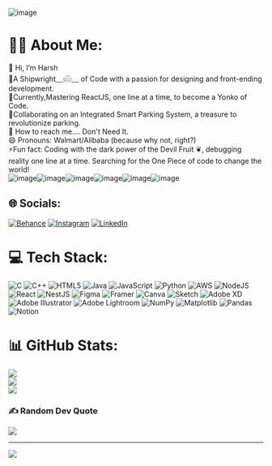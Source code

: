 ![image](https://github.com/user-attachments/assets/efabcb05-7d11-497e-8b50-acba9aed6782) <br>
# 🏴‍☠️ About Me:
👒 Hi, I’m Harsh<br>👀A Shipwright﹏𓊝﹏ of Code with a passion for designing and front-ending development.<br>🌱Currently,Mastering ReactJS, one line at a time, to become a Yonko of Code.<br>💞️Collaborating on an Integrated Smart Parking System, a treasure to revolutionize parking.<br>🧭 How to reach me.... Don't Need It.<br>😄  Pronouns: Walmart/Alibaba (because why not, right?)<br>⚡Fun fact: Coding with the dark power of the Devil Fruit ❦︎, debugging reality one line at a time. Searching for the One Piece of code to change the world!<br>![image](https://github.com/user-attachments/assets/8b7782d9-1d70-4226-8258-8ca2b8ea0d7a)![image](https://github.com/user-attachments/assets/7f3abf92-0528-4d27-86b7-48267bd6e21b)![image](https://github.com/user-attachments/assets/11b2ba14-1f49-4433-81dd-1c69b8c447f4)![image](https://github.com/user-attachments/assets/33dd7390-6830-4eda-8f61-3634615c7eff)![image](https://github.com/user-attachments/assets/9bfcc519-e99b-4542-a127-f0f88fd28d34)![image](https://github.com/user-attachments/assets/6cf47319-7ab5-4966-b62c-1464e368decf)








## 🌐 Socials:
[![Behance](https://img.shields.io/badge/Behance-1769ff?logo=behance&logoColor=white)](https://behance.net/https://www.behance.net/abhirajput31) [![Instagram](https://img.shields.io/badge/Instagram-%23E4405F.svg?logo=Instagram&logoColor=white)](https://instagram.com/https://www.instagram.com/harrsh.01/) [![LinkedIn](https://img.shields.io/badge/LinkedIn-%230077B5.svg?logo=linkedin&logoColor=white)](https://linkedin.com/in/https://in.linkedin.com/in/harsh-bhadoria-260199254) 

# 💻 Tech Stack:
![C](https://img.shields.io/badge/c-%2300599C.svg?style=for-the-badge&logo=c&logoColor=white) ![C++](https://img.shields.io/badge/c++-%2300599C.svg?style=for-the-badge&logo=c%2B%2B&logoColor=white) ![HTML5](https://img.shields.io/badge/html5-%23E34F26.svg?style=for-the-badge&logo=html5&logoColor=white) ![Java](https://img.shields.io/badge/java-%23ED8B00.svg?style=for-the-badge&logo=openjdk&logoColor=white) ![JavaScript](https://img.shields.io/badge/javascript-%23323330.svg?style=for-the-badge&logo=javascript&logoColor=%23F7DF1E) ![Python](https://img.shields.io/badge/python-3670A0?style=for-the-badge&logo=python&logoColor=ffdd54) ![AWS](https://img.shields.io/badge/AWS-%23FF9900.svg?style=for-the-badge&logo=amazon-aws&logoColor=white) ![NodeJS](https://img.shields.io/badge/node.js-6DA55F?style=for-the-badge&logo=node.js&logoColor=white) ![React](https://img.shields.io/badge/react-%2320232a.svg?style=for-the-badge&logo=react&logoColor=%2361DAFB) ![NestJS](https://img.shields.io/badge/nestjs-%23E0234E.svg?style=for-the-badge&logo=nestjs&logoColor=white) ![Figma](https://img.shields.io/badge/figma-%23F24E1E.svg?style=for-the-badge&logo=figma&logoColor=white) ![Framer](https://img.shields.io/badge/Framer-black?style=for-the-badge&logo=framer&logoColor=blue) ![Canva](https://img.shields.io/badge/Canva-%2300C4CC.svg?style=for-the-badge&logo=Canva&logoColor=white) ![Sketch](https://img.shields.io/badge/Sketch-FFB387?style=for-the-badge&logo=sketch&logoColor=black) ![Adobe XD](https://img.shields.io/badge/Adobe%20XD-470137?style=for-the-badge&logo=Adobe%20XD&logoColor=#FF61F6) ![Adobe Illustrator](https://img.shields.io/badge/adobe%20illustrator-%23FF9A00.svg?style=for-the-badge&logo=adobe%20illustrator&logoColor=white) ![Adobe Lightroom](https://img.shields.io/badge/Adobe%20Lightroom-31A8FF.svg?style=for-the-badge&logo=Adobe%20Lightroom&logoColor=white) ![NumPy](https://img.shields.io/badge/numpy-%23013243.svg?style=for-the-badge&logo=numpy&logoColor=white) ![Matplotlib](https://img.shields.io/badge/Matplotlib-%23ffffff.svg?style=for-the-badge&logo=Matplotlib&logoColor=black) ![Pandas](https://img.shields.io/badge/pandas-%23150458.svg?style=for-the-badge&logo=pandas&logoColor=white) ![Notion](https://img.shields.io/badge/Notion-%23000000.svg?style=for-the-badge&logo=notion&logoColor=white)
# 📊 GitHub Stats:
![](https://github-readme-stats.vercel.app/api?username=harshbhadoria&theme=dark&hide_border=false&include_all_commits=true&count_private=false)<br/>
![](https://github-readme-streak-stats.herokuapp.com/?user=harshbhadoria&theme=dark&hide_border=false)<br/>
![](https://github-readme-stats.vercel.app/api/top-langs/?username=harshbhadoria&theme=dark&hide_border=false&include_all_commits=true&count_private=false&layout=compact)

### ✍️ Random Dev Quote
![](https://quotes-github-readme.vercel.app/api?type=horizontal&theme=radical)

---
[![](https://visitcount.itsvg.in/api?id=harshbhadoria&icon=0&color=0)](https://visitcount.itsvg.in)

<!-- Proudly created with GPRM ( https://gprm.itsvg.in ) -->
